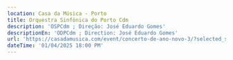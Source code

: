 ```yaml
---
location: Casa da Música - Porto
title: Orquestra Sinfónica do Porto Cdm
description: 'OSPCdm ; Direção: José Eduardo Gomes'
descriptionEn: 'ODPCdm ; Direction: José Eduardo Gomes'
url: 'https://casadamusica.com/event/concerto-de-ano-novo-3/?selected_session=31061'
dateTime: '01/04/2025 18:00 PM'
---
```


